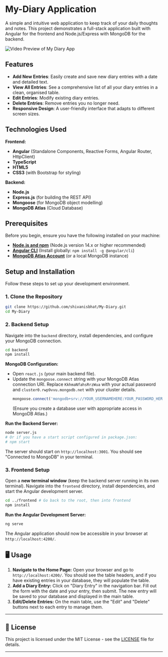 # My-Diary Application

A simple and intuitive web application to keep track of your daily thoughts and notes. This project demonstrates a full-stack application built with Angular for the frontend and Node.js/Express with MongoDB for the backend.

![Video Preview of My Diary App](https://github.com/shivanisbhat/My-Diary/blob/5da0e15190931ab11d1c03f3122dabb73ed850dd/Project%20video%20(diary).gif)

## Features

  * **Add New Entries**: Easily create and save new diary entries with a date and detailed text.
  * **View All Entries**: See a comprehensive list of all your diary entries in a clean, organised table.
  * **Edit Entries**: Modify existing diary entries.
  * **Delete Entries**: Remove entries you no longer need.
  * **Responsive Design**: A user-friendly interface that adapts to different screen sizes.

## Technologies Used

**Frontend:**

  * **Angular** (Standalone Components, Reactive Forms, Angular Router, HttpClient)
  * **TypeScript**
  * **HTML5**
  * **CSS3** (with Bootstrap for styling)

**Backend:**

  * **Node.js**
  * **Express.js** (for building the REST API)
  * **Mongoose** (for MongoDB object modelling)
  * **MongoDB Atlas** (Cloud Database)

## Prerequisites

Before you begin, ensure you have the following installed on your machine:

  * [**Node.js and npm**](https://nodejs.org/en/download/) (Node.js version 14.x or higher recommended)
  * [**Angular CLI**](https://angular.io/cli) (Install globally: `npm install -g @angular/cli`)
  * [**MongoDB Atlas Account**](https://cloud.mongodb.com/) (or a local MongoDB instance)

##  Setup and Installation

Follow these steps to set up your development environment.

### 1\. Clone the Repository

```bash
git clone https://github.com/shivanisbhat/My-Diary.git
cd My-Diary
```

### 2\. Backend Setup

Navigate into the `backend` directory, install dependencies, and configure your MongoDB connection.

```bash
cd backend
npm install
```

**MongoDB Configuration:**

  * Open `react.js` (your main backend file).
  * Update the `mongoose.connect` string with your MongoDB Atlas connection URI. Replace `KkhmaNfahsRrzWua` with your actual password and `cluster0.rwp9vvu.mongodb.net` with your cluster details.
    ```javascript
    mongoose.connect('mongodb+srv://YOUR_USERNAMEHERE:YOUR_PASSWORD_HERE@cluster0.rwp9vvu.mongodb.net/?retryWrites=true&w=majority&appName=Cluster0')
    ```
    (Ensure you create a database user with appropriate access in MongoDB Atlas.)

**Run the Backend Server:**

```bash
node server.js
# Or if you have a start script configured in package.json:
# npm start
```

The server should start on `http://localhost:3001`. You should see "Connected to MongoDB" in your terminal.

### 3\. Frontend Setup

Open a **new terminal window** (keep the backend server running in its own terminal). Navigate into the `frontend` directory, install dependencies, and start the Angular development server.

```bash
cd ../frontend # Go back to the root, then into frontend
npm install
```

**Run the Angular Development Server:**

```bash
ng serve
```

The Angular application should now be accessible in your browser at `http://localhost:4200/`.

## 🖥️ Usage

1.  **Navigate to the Home Page:** Open your browser and go to `http://localhost:4200/`. You should see the table headers, and if you have existing entries in your database, they will populate the table.
2.  **Add a Diary Entry:** Click on "Diary Entry" in the navigation bar. Fill out the form with the date and your entry, then submit. The new entry will be saved to your database and displayed in the main table.
3.  **Edit/Delete Entries:** On the main table, use the "Edit" and "Delete" buttons next to each entry to manage them.

-----

## 📄 License

This project is licensed under the MIT License - see the [LICENSE](https://www.google.com/search?q=LICENSE) file for details.

-----

